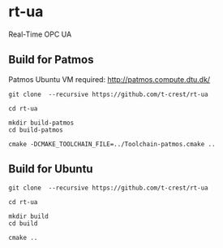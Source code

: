 # rt-ua
Real-Time OPC UA

## Build for Patmos

Patmos Ubuntu VM required: http://patmos.compute.dtu.dk/ 

```shell
git clone  --recursive https://github.com/t-crest/rt-ua

cd rt-ua

mkdir build-patmos
cd build-patmos

cmake -DCMAKE_TOOLCHAIN_FILE=../Toolchain-patmos.cmake ..
```

## Build for Ubuntu

```shell
git clone  --recursive https://github.com/t-crest/rt-ua

cd rt-ua

mkdir build
cd build

cmake ..
```




